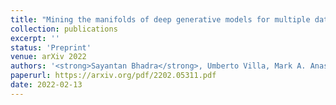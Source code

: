 ```yaml
---
title: "Mining the manifolds of deep generative models for multiple data-consistent solutions of ill-posed tomographic imaging problems"
collection: publications
excerpt: ''
status: 'Preprint'
venue: arXiv 2022
authors: '<strong>Sayantan Bhadra</strong>, Umberto Villa, Mark A. Anastasio'
paperurl: https://arxiv.org/pdf/2202.05311.pdf
date: 2022-02-13
---
```

